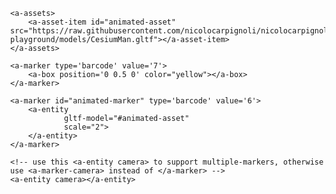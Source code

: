 <!doctype HTML>
<html>
<head>
    <meta name="viewport" content="width=device-width, user-scalable=no, minimum-scale=1.0, maximum-scale=1.0">
</head>
<script src="https://aframe.io/releases/0.9.0/aframe.min.js"></script>
<script src="https://rawgit.com/jeromeetienne/AR.js/master/aframe/build/aframe-ar.min.js"></script>
<script src="https://rawgit.com/donmccurdy/aframe-extras/master/dist/aframe-extras.loaders.min.js"></script>

<body style='margin : 0px; overflow: hidden;'>
<!-- we add detectionMode and matrixCodeType to tell AR.js to recognize barcode markers -->
<a-scene embedded arjs='sourceType: webcam; debugUIEnabled: false; detectionMode: mono_and_matrix; matrixCodeType: 3x3;'>

    <a-assets>
        <a-asset-item id="animated-asset" src="https://raw.githubusercontent.com/nicolocarpignoli/nicolocarpignoli.github.io/master/ar-playground/models/CesiumMan.gltf"></a-asset-item>
    </a-assets>

    <a-marker type='barcode' value='7'>
        <a-box position='0 0.5 0' color="yellow"></a-box>
    </a-marker>

    <a-marker id="animated-marker" type='barcode' value='6'>
        <a-entity
                gltf-model="#animated-asset"
                scale="2">
        </a-entity>
    </a-marker>

    <!-- use this <a-entity camera> to support multiple-markers, otherwise use <a-marker-camera> instead of </a-marker> -->
    <a-entity camera></a-entity>
</a-scene>
</body>
</html>
